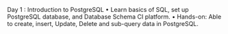 Day 1 : Introduction to PostgreSQL
• Learn basics of SQL, set up PostgreSQL database, and Database Schema CI platform.
• Hands-on: Able to create, insert, Update, Delete and sub-query data in PostgreSQL.
